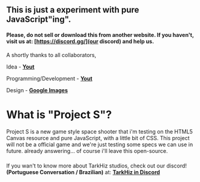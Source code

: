 ## This is just a experiment with pure JavaScript"ing".

#### Please, do not sell or download this from another website. If you haven't, visit us at: [https://discord.gg/](our discord) and help us.

A shortly thanks to all collaborators,

Idea - **[Yout](https://twitter.com/poxayout)**

Programming/Development - **[Yout](https://twitter.com/poxayout)**

Design - **[Google Images](https://images.google.com/)**

# What is "Project S"?

Project S is a new game style space shooter that i'm testing on the HTML5 Canvas resource and pure JavaScript, with a little bit of CSS. This project will not be a official game and we're just testing some specs we can use in future. already answering... of course i'll leave this open-source.

###

If you wan't to know more about TarkHiz studios, check out our discord! **(Portuguese Conversation / Brazilian)** at: **[TarkHiz in Discord](https://discord.gg/BsecSt7kbu)**

